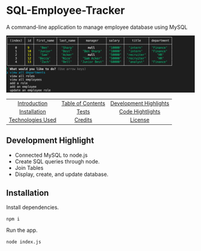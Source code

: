 # SQL-Employee-Tracker

A command-line application to manage employee database using MySQL

![screenshot](screenshot.png)

|                                         |                                         |                                                   |
| :-------------------------------------: | :-------------------------------------: | :-----------------------------------------------: |
|  [Introduction](#SQL-Employee-Tracker)  | [Table of Contents](#table-of-contents) | [Development Highlights](#development-highlights) |
|      [Installation](#installation)      |             [Tests](#tests)             |       [Code Hightlights](#code-highlights)        |
| [Technologies Used](#Technologies-Used) |           [Credits](#Credits)           |                [License](#License)                |

## Development Highlight

- Connected MySQL to node.js
- Create SQL queries through node.
- Join Tables
- Display, create, and update database.

## Installation

Install dependencies.

```
npm i
```

Run the app.

```
node index.js
```
